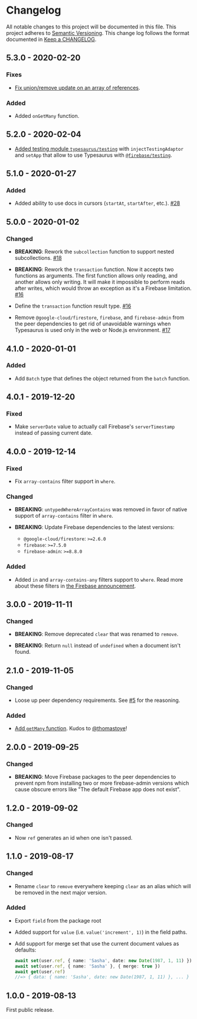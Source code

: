 # Changelog

All notable changes to this project will be documented in this file.
This project adheres to [Semantic Versioning].
This change log follows the format documented in [Keep a CHANGELOG].

[semantic versioning]: http://semver.org/
[keep a changelog]: http://keepachangelog.com/

## 5.3.0 - 2020-02-20

### Fixes

- [Fix union/remove update on an array of references](https://github.com/kossnocorp/typesaurus/pull/30).

### Added

- Added `onGetMany` function.

## 5.2.0 - 2020-02-04

- [Added testing module `typesaurus/testing`](https://typesaurus.com/modules/_testing_index_.html) with `injectTestingAdaptor` and `setApp` that allow to use Typesaurus with [`@firebase/testing`](https://firebase.google.com/docs/rules/unit-tests#run_local_tests).

## 5.1.0 - 2020-01-27

### Added

- Added ability to use docs in cursors (`startAt`, `startAfter`, etc.). [#28](https://github.com/kossnocorp/typesaurus/pull/28)

## 5.0.0 - 2020-01-02

### Changed

- **BREAKING**: Rework the `subcollection` function to support nested subcollections. [#18](https://github.com/kossnocorp/typesaurus/pull/18)

- **BREAKING**: Rework the `transaction` function. Now it accepts two functions as arguments. The first function allows only reading, and another allows only writing. It will make it impossible to perform reads after writes, which would throw an exception as it's a Firebase limitation. [#16](https://github.com/kossnocorp/typesaurus/pull/16)

- Define the `transaction` function result type. [#16](https://github.com/kossnocorp/typesaurus/pull/16)

- Remove `@google-cloud/firestore`, `firebase`, and `firebase-admin` from the peer dependencies to get rid of unavoidable warnings when Typesaurus is used only in the web or Node.js environment. [#17](https://github.com/kossnocorp/typesaurus/pull/19)

## 4.1.0 - 2020-01-01

### Added

- Add `Batch` type that defines the object returned from the `batch` function.

## 4.0.1 - 2019-12-20

### Fixed

- Make `serverDate` value to actually call Firebase's `serverTimestamp` instead of passing current date.

## 4.0.0 - 2019-12-14

### Fixed

- Fix `array-contains` filter support in `where`.

### Changed

- **BREAKING**: `untypedWhereArrayContains` was removed in favor of native support of `array-contains` filter in `where`.

- **BREAKING**: Update Firebase dependencies to the latest versions:
  - `@google-cloud/firestore`: `>=2.6.0`
  - `firebase`: `>=7.5.0`
  - `firebase-admin`: `>=8.8.0`

### Added

- Added `in` and `array-contains-any` filters support to `where`. Read more about these filters in [the Firebase announcement](https://firebase.googleblog.com/2019/11/cloud-firestore-now-supports-in-queries.html).

## 3.0.0 - 2019-11-11

### Changed

- **BREAKING**: Remove deprecated `clear` that was renamed to `remove`.

- **BREAKING**: Return `null` instead of `undefined` when a document isn't found.

## 2.1.0 - 2019-11-05

### Changed

- Loose up peer dependency requirements. See [#5](https://github.com/kossnocorp/typesaurus/issues/5) for the reasoning.

### Added

- [Add `getMany` function](https://github.com/kossnocorp/typesaurus/pull/10). Kudos to [@thomastoye](https://github.com/thomastoye)!

## 2.0.0 - 2019-09-25

### Changed

- **BREAKING**: Move Firebase packages to the peer dependencies to prevent npm from installing two or more firebase-admin versions which cause obscure errors like "The default Firebase app does not exist".

## 1.2.0 - 2019-09-02

### Changed

- Now `ref` generates an id when one isn't passed.

## 1.1.0 - 2019-08-17

### Changed

- Rename `clear` to `remove` everywhere keeping `clear` as an alias which will be removed in the next major version.

### Added

- Export `field` from the package root

- Added support for `value` (i.e. `value('increment', 1)`) in the field paths.

- Add support for merge set that use the current document values as defaults:

  ```ts
  await set(user.ref, { name: 'Sasha', date: new Date(1987, 1, 11) })
  await set(user.ref, { name: 'Sasha' }, { merge: true })
  await get(user.ref)
  //=> { data: { name: 'Sasha', date: new Date(1987, 1, 11) }, ... }
  ```

## 1.0.0 - 2019-08-13

First public release.
